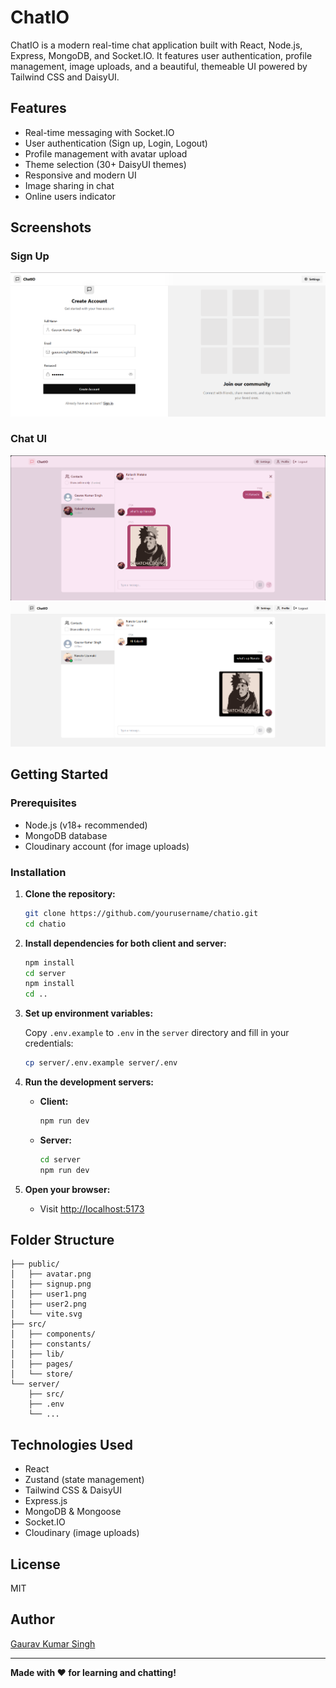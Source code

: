 # ChatIO

ChatIO is a modern real-time chat application built with React, Node.js, Express, MongoDB, and Socket.IO. It features user authentication, profile management, image uploads, and a beautiful, themeable UI powered by Tailwind CSS and DaisyUI.

## Features

- Real-time messaging with Socket.IO
- User authentication (Sign up, Login, Logout)
- Profile management with avatar upload
- Theme selection (30+ DaisyUI themes)
- Responsive and modern UI
- Image sharing in chat
- Online users indicator

## Screenshots

### Sign Up

![Sign Up](public/signup.png)


### Chat UI

![Chat Example](public/user1.png)
![Chat Example](public/user2.png)


## Getting Started

### Prerequisites

- Node.js (v18+ recommended)
- MongoDB database
- Cloudinary account (for image uploads)

### Installation

1. **Clone the repository:**
   ```sh
   git clone https://github.com/yourusername/chatio.git
   cd chatio
   ```

2. **Install dependencies for both client and server:**
   ```sh
   npm install
   cd server
   npm install
   cd ..
   ```

3. **Set up environment variables:**

   Copy `.env.example` to `.env` in the `server` directory and fill in your credentials:
   ```sh
   cp server/.env.example server/.env
   ```

4. **Run the development servers:**

   - **Client:**
     ```sh
     npm run dev
     ```
   - **Server:**
     ```sh
     cd server
     npm run dev
     ```

5. **Open your browser:**
   - Visit [http://localhost:5173](http://localhost:5173)

## Folder Structure

```
├── public/
│   ├── avatar.png
│   ├── signup.png
│   ├── user1.png
│   ├── user2.png
│   └── vite.svg
├── src/
│   ├── components/
│   ├── constants/
│   ├── lib/
│   ├── pages/
│   └── store/
└── server/
    ├── src/
    ├── .env
    └── ...
```

## Technologies Used

- React
- Zustand (state management)
- Tailwind CSS & DaisyUI
- Express.js
- MongoDB & Mongoose
- Socket.IO
- Cloudinary (image uploads)

## License

MIT

## Author

[Gaurav Kumar Singh](https://github.com/gaurav4288)

---

**Made with ❤️ for learning and chatting!**
